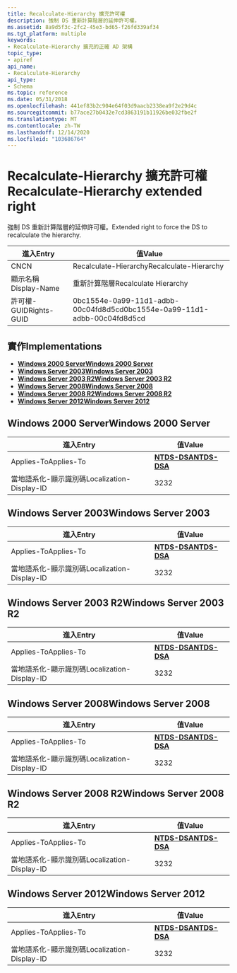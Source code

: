 ```yaml
---
title: Recalculate-Hierarchy 擴充許可權
description: 強制 DS 重新計算階層的延伸許可權。
ms.assetid: 8a9d5f3c-2fc2-45e3-bd65-f26fd339af34
ms.tgt_platform: multiple
keywords:
- Recalculate-Hierarchy 擴充的正確 AD 架構
topic_type:
- apiref
api_name:
- Recalculate-Hierarchy
api_type:
- Schema
ms.topic: reference
ms.date: 05/31/2018
ms.openlocfilehash: 441ef83b2c904e64f03d9aacb2338ea9f2e29d4c
ms.sourcegitcommit: b77ace27b0432e7cd3863191b11926be032fbe2f
ms.translationtype: MT
ms.contentlocale: zh-TW
ms.lasthandoff: 12/14/2020
ms.locfileid: "103686764"
---
```

# <a name="recalculate-hierarchy-extended-right"></a><span data-ttu-id="d3f6f-104">Recalculate-Hierarchy 擴充許可權</span><span class="sxs-lookup"><span data-stu-id="d3f6f-104">Recalculate-Hierarchy extended right</span></span>

<span data-ttu-id="d3f6f-105">強制 DS 重新計算階層的延伸許可權。</span><span class="sxs-lookup"><span data-stu-id="d3f6f-105">Extended right to force the DS to recalculate the hierarchy.</span></span>



| <span data-ttu-id="d3f6f-106">進入</span><span class="sxs-lookup"><span data-stu-id="d3f6f-106">Entry</span></span> | <span data-ttu-id="d3f6f-107">值</span><span class="sxs-lookup"><span data-stu-id="d3f6f-107">Value</span></span> |
|--------------|--------------------------------------|
| <span data-ttu-id="d3f6f-108">CN</span><span class="sxs-lookup"><span data-stu-id="d3f6f-108">CN</span></span>           | <span data-ttu-id="d3f6f-109">Recalculate-Hierarchy</span><span class="sxs-lookup"><span data-stu-id="d3f6f-109">Recalculate-Hierarchy</span></span>                |
| <span data-ttu-id="d3f6f-110">顯示名稱</span><span class="sxs-lookup"><span data-stu-id="d3f6f-110">Display-Name</span></span> | <span data-ttu-id="d3f6f-111">重新計算階層</span><span class="sxs-lookup"><span data-stu-id="d3f6f-111">Recalculate Hierarchy</span></span>                |
| <span data-ttu-id="d3f6f-112">許可權-GUID</span><span class="sxs-lookup"><span data-stu-id="d3f6f-112">Rights-GUID</span></span>  | <span data-ttu-id="d3f6f-113">0bc1554e-0a99-11d1-adbb-00c04fd8d5cd</span><span class="sxs-lookup"><span data-stu-id="d3f6f-113">0bc1554e-0a99-11d1-adbb-00c04fd8d5cd</span></span> |



## <a name="implementations"></a><span data-ttu-id="d3f6f-114">實作</span><span class="sxs-lookup"><span data-stu-id="d3f6f-114">Implementations</span></span>

-   [<span data-ttu-id="d3f6f-115">**Windows 2000 Server**</span><span class="sxs-lookup"><span data-stu-id="d3f6f-115">**Windows 2000 Server**</span></span>](#windows-2000-server)
-   [<span data-ttu-id="d3f6f-116">**Windows Server 2003**</span><span class="sxs-lookup"><span data-stu-id="d3f6f-116">**Windows Server 2003**</span></span>](#windows-server-2003)
-   [<span data-ttu-id="d3f6f-117">**Windows Server 2003 R2**</span><span class="sxs-lookup"><span data-stu-id="d3f6f-117">**Windows Server 2003 R2**</span></span>](#windows-server-2003-r2)
-   [<span data-ttu-id="d3f6f-118">**Windows Server 2008**</span><span class="sxs-lookup"><span data-stu-id="d3f6f-118">**Windows Server 2008**</span></span>](#windows-server-2008)
-   [<span data-ttu-id="d3f6f-119">**Windows Server 2008 R2**</span><span class="sxs-lookup"><span data-stu-id="d3f6f-119">**Windows Server 2008 R2**</span></span>](#windows-server-2008-r2)
-   [<span data-ttu-id="d3f6f-120">**Windows Server 2012**</span><span class="sxs-lookup"><span data-stu-id="d3f6f-120">**Windows Server 2012**</span></span>](#windows-server-2012)

## <a name="windows-2000-server"></a><span data-ttu-id="d3f6f-121">Windows 2000 Server</span><span class="sxs-lookup"><span data-stu-id="d3f6f-121">Windows 2000 Server</span></span>



| <span data-ttu-id="d3f6f-122">進入</span><span class="sxs-lookup"><span data-stu-id="d3f6f-122">Entry</span></span> | <span data-ttu-id="d3f6f-123">值</span><span class="sxs-lookup"><span data-stu-id="d3f6f-123">Value</span></span> |
|-------------------------|------------------------------------------|
| <span data-ttu-id="d3f6f-124">Applies-To</span><span class="sxs-lookup"><span data-stu-id="d3f6f-124">Applies-To</span></span>              | [<span data-ttu-id="d3f6f-125">**NTDS-DSA**</span><span class="sxs-lookup"><span data-stu-id="d3f6f-125">**NTDS-DSA**</span></span>](c-ntdsdsa.md)<br/> |
| <span data-ttu-id="d3f6f-126">當地語系化-顯示識別碼</span><span class="sxs-lookup"><span data-stu-id="d3f6f-126">Localization-Display-ID</span></span> | <span data-ttu-id="d3f6f-127">32</span><span class="sxs-lookup"><span data-stu-id="d3f6f-127">32</span></span>                                       |



## <a name="windows-server-2003"></a><span data-ttu-id="d3f6f-128">Windows Server 2003</span><span class="sxs-lookup"><span data-stu-id="d3f6f-128">Windows Server 2003</span></span>



| <span data-ttu-id="d3f6f-129">進入</span><span class="sxs-lookup"><span data-stu-id="d3f6f-129">Entry</span></span> | <span data-ttu-id="d3f6f-130">值</span><span class="sxs-lookup"><span data-stu-id="d3f6f-130">Value</span></span> |
|-------------------------|------------------------------------------|
| <span data-ttu-id="d3f6f-131">Applies-To</span><span class="sxs-lookup"><span data-stu-id="d3f6f-131">Applies-To</span></span>              | [<span data-ttu-id="d3f6f-132">**NTDS-DSA**</span><span class="sxs-lookup"><span data-stu-id="d3f6f-132">**NTDS-DSA**</span></span>](c-ntdsdsa.md)<br/> |
| <span data-ttu-id="d3f6f-133">當地語系化-顯示識別碼</span><span class="sxs-lookup"><span data-stu-id="d3f6f-133">Localization-Display-ID</span></span> | <span data-ttu-id="d3f6f-134">32</span><span class="sxs-lookup"><span data-stu-id="d3f6f-134">32</span></span>                                       |



## <a name="windows-server-2003-r2"></a><span data-ttu-id="d3f6f-135">Windows Server 2003 R2</span><span class="sxs-lookup"><span data-stu-id="d3f6f-135">Windows Server 2003 R2</span></span>



| <span data-ttu-id="d3f6f-136">進入</span><span class="sxs-lookup"><span data-stu-id="d3f6f-136">Entry</span></span> | <span data-ttu-id="d3f6f-137">值</span><span class="sxs-lookup"><span data-stu-id="d3f6f-137">Value</span></span> |
|-------------------------|------------------------------------------|
| <span data-ttu-id="d3f6f-138">Applies-To</span><span class="sxs-lookup"><span data-stu-id="d3f6f-138">Applies-To</span></span>              | [<span data-ttu-id="d3f6f-139">**NTDS-DSA**</span><span class="sxs-lookup"><span data-stu-id="d3f6f-139">**NTDS-DSA**</span></span>](c-ntdsdsa.md)<br/> |
| <span data-ttu-id="d3f6f-140">當地語系化-顯示識別碼</span><span class="sxs-lookup"><span data-stu-id="d3f6f-140">Localization-Display-ID</span></span> | <span data-ttu-id="d3f6f-141">32</span><span class="sxs-lookup"><span data-stu-id="d3f6f-141">32</span></span>                                       |



## <a name="windows-server-2008"></a><span data-ttu-id="d3f6f-142">Windows Server 2008</span><span class="sxs-lookup"><span data-stu-id="d3f6f-142">Windows Server 2008</span></span>



| <span data-ttu-id="d3f6f-143">進入</span><span class="sxs-lookup"><span data-stu-id="d3f6f-143">Entry</span></span> | <span data-ttu-id="d3f6f-144">值</span><span class="sxs-lookup"><span data-stu-id="d3f6f-144">Value</span></span> |
|-------------------------|------------------------------------------|
| <span data-ttu-id="d3f6f-145">Applies-To</span><span class="sxs-lookup"><span data-stu-id="d3f6f-145">Applies-To</span></span>              | [<span data-ttu-id="d3f6f-146">**NTDS-DSA**</span><span class="sxs-lookup"><span data-stu-id="d3f6f-146">**NTDS-DSA**</span></span>](c-ntdsdsa.md)<br/> |
| <span data-ttu-id="d3f6f-147">當地語系化-顯示識別碼</span><span class="sxs-lookup"><span data-stu-id="d3f6f-147">Localization-Display-ID</span></span> | <span data-ttu-id="d3f6f-148">32</span><span class="sxs-lookup"><span data-stu-id="d3f6f-148">32</span></span>                                       |



## <a name="windows-server-2008-r2"></a><span data-ttu-id="d3f6f-149">Windows Server 2008 R2</span><span class="sxs-lookup"><span data-stu-id="d3f6f-149">Windows Server 2008 R2</span></span>



| <span data-ttu-id="d3f6f-150">進入</span><span class="sxs-lookup"><span data-stu-id="d3f6f-150">Entry</span></span> | <span data-ttu-id="d3f6f-151">值</span><span class="sxs-lookup"><span data-stu-id="d3f6f-151">Value</span></span> |
|-------------------------|------------------------------------------|
| <span data-ttu-id="d3f6f-152">Applies-To</span><span class="sxs-lookup"><span data-stu-id="d3f6f-152">Applies-To</span></span>              | [<span data-ttu-id="d3f6f-153">**NTDS-DSA**</span><span class="sxs-lookup"><span data-stu-id="d3f6f-153">**NTDS-DSA**</span></span>](c-ntdsdsa.md)<br/> |
| <span data-ttu-id="d3f6f-154">當地語系化-顯示識別碼</span><span class="sxs-lookup"><span data-stu-id="d3f6f-154">Localization-Display-ID</span></span> | <span data-ttu-id="d3f6f-155">32</span><span class="sxs-lookup"><span data-stu-id="d3f6f-155">32</span></span>                                       |



## <a name="windows-server-2012"></a><span data-ttu-id="d3f6f-156">Windows Server 2012</span><span class="sxs-lookup"><span data-stu-id="d3f6f-156">Windows Server 2012</span></span>



| <span data-ttu-id="d3f6f-157">進入</span><span class="sxs-lookup"><span data-stu-id="d3f6f-157">Entry</span></span> | <span data-ttu-id="d3f6f-158">值</span><span class="sxs-lookup"><span data-stu-id="d3f6f-158">Value</span></span> |
|-------------------------|------------------------------------------|
| <span data-ttu-id="d3f6f-159">Applies-To</span><span class="sxs-lookup"><span data-stu-id="d3f6f-159">Applies-To</span></span>              | [<span data-ttu-id="d3f6f-160">**NTDS-DSA**</span><span class="sxs-lookup"><span data-stu-id="d3f6f-160">**NTDS-DSA**</span></span>](c-ntdsdsa.md)<br/> |
| <span data-ttu-id="d3f6f-161">當地語系化-顯示識別碼</span><span class="sxs-lookup"><span data-stu-id="d3f6f-161">Localization-Display-ID</span></span> | <span data-ttu-id="d3f6f-162">32</span><span class="sxs-lookup"><span data-stu-id="d3f6f-162">32</span></span>                                       |



 

 





